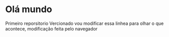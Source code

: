 # Olá mundo
 Primeiro reporsitorio Vercionado
 vou modificar essa linhea para olhar o que acontece, modificação feita pelo navegador 
 
